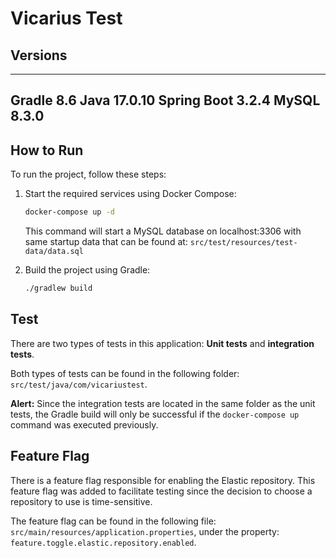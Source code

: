 # Vicarius Test

## Versions

------------------------------------------------------------
Gradle 8.6
Java 17.0.10
Spring Boot 3.2.4
MySQL 8.3.0
------------------------------------------------------------

## How to Run

To run the project, follow these steps:

1. Start the required services using Docker Compose:

    ```bash
    docker-compose up -d
    ```
   This command will start a MySQL database on localhost:3306 with same startup data that can be found at: `src/test/resources/test-data/data.sql`



2. Build the project using Gradle:

    ```bash
    ./gradlew build
    ```
    

## Test

There are two types of tests in this application: **Unit tests** and **integration tests**.

Both types of tests can be found in the following folder: `src/test/java/com/vicariustest`.

**Alert:** Since the integration tests are located in the same folder as the unit tests, the Gradle build will only be successful if the `docker-compose up` command was executed previously.

## Feature Flag

There is a feature flag responsible for enabling the Elastic repository. This feature flag was added to facilitate testing since the decision to choose a repository to use is time-sensitive.

The feature flag can be found in the following file: `src/main/resources/application.properties`, 
under the property: `feature.toggle.elastic.repository.enabled`.



